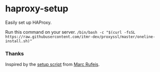 # haproxy-setup
Easily set up HAProxy.

Run this command on your server.
`/bin/bash -c "$(curl -fsSL https://raw.githubusercontent.com/itmr-dev/proxyssl/master/oneline-install.sh)"`

### Thanks
Inspired by the [setup script](https://github.com/itmr-dev/proxyssl) from [Marc Rufeis](https://github.com/craftycram).
